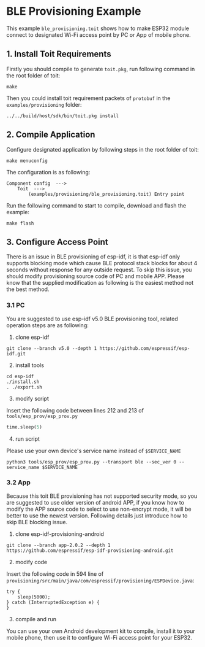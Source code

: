 # BLE Provisioning Example

This example `ble_provisioning.toit` shows how to make ESP32 module connect to designated Wi-Fi access point by PC or App of mobile phone.

## 1. Install Toit Requirements

Firstly you should compile to generate `toit.pkg`, run following command in the root folder of toit:

```
make
```
                                                                                                                                            
Then you could install toit requirement packets of `protobuf` in the `examples/provisioning` folder:

```
../../build/host/sdk/bin/toit.pkg install
```

## 2. Compile Application

Configure designated application by following steps in the root folder of toit:

```
make menuconfig
```

The configuration is as following:

```
Component config  --->
    Toit  --->
        (examples/provisioning/ble_provisioning.toit) Entry point
```

Run the following command to start to compile, download and flash the example:

```
make flash
```

## 3. Configure Access Point

There is an issue in BLE provisioning of esp-idf, it is that esp-idf only supports blocking mode which cause BLE protocol stack blocks for about 4 seconds without response for any outside request. To skip this issue, you should modify provisioning source code of PC and mobile APP. Please know that the supplied modification as following is the easiest method not the best method.

### 3.1 PC

You are suggested to use esp-idf v5.0 BLE provisioning tool, related operation steps are as following:

1. clone esp-idf

```
git clone --branch v5.0 --depth 1 https://github.com/espressif/esp-idf.git
```

2. install tools

```
cd esp-idf
./install.sh
. ./export.sh
```

3. modify script

Insert the following code between lines 212 and 213 of `tools/esp_prov/esp_prov.py`

```python
time.sleep(5)
```

4. run script

Please use your own device's service name instead of `$SERVICE_NAME`

```
python3 tools/esp_prov/esp_prov.py --transport ble --sec_ver 0 --service_name $SERVICE_NAME
```

### 3.2 App

Because this toit BLE provisioning has not supported security mode, so you are suggested to use older version of android APP, if you know how to modify the APP source code to select to use non-encrypt mode, it will be better to use the newest version. Following details just introduce how to skip BLE blocking issue.

1. clone esp-idf-provisioning-android

```
git clone --branch app-2.0.2 --depth 1 https://github.com/espressif/esp-idf-provisioning-android.git
```

2. modify code

Insert the following code in 594 line of `provisioning/src/main/java/com/espressif/provisioning/ESPDevice.java`:

```
try {
    sleep(5000);
} catch (InterruptedException e) {
}
```

3. compile and run

You can use your own Android development kit to compile, install it to your mobile phone, then use it to configure Wi-Fi access point for your ESP32.

